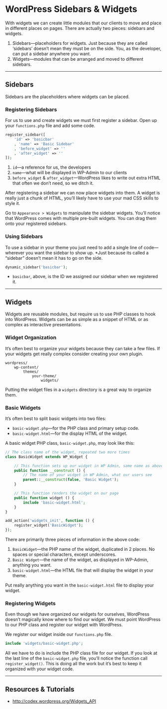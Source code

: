 # WordPress Sidebars & Widgets

With widgets we can create little modules that our clients to move and place in different places on pages. There are actually two pieces: sidebars and widgets.

1. Sidebars—placeholders for widgets. Just because they are called ‘sidebars’ doesn’t mean they must be on the side. You, as the developer, can put a sidebar anywhere you want.
2. Widgets—modules that can be arranged and moved to different sidebars.

---

## Sidebars

Sidebars are the placeholders where widgets can be placed.

### Registering Sidebars

For us to use and create widgets we must first register a sidebar. Open up your `functions.php` file and add some code.

```php
register_sidebar([
	'id' => 'basicbar'
	, 'name' => 'Basic Sidebar'
	, 'before_widget' => ''
	, 'after_widget' => ''
]);
```

1. `id`—a reference for us, the developers
2. `name`—what will be displayed in WP-Admin to our clients
3. `before_widget` & `after_widget`—WordPress likes to write out extra HTML that often we don’t need, so we ditch it.

After registering a sidebar we can now place widgets into them. A widget is really just a chunk of HTML, you’ll likely have to use your mad CSS skills to style it.

Go to `Appearance > Widgets` to manipulate the sidebar widgets. You’ll notice that WordPress comes with multiple pre-built widgets. You can drag them onto your registered sidebars.

### Using Sidebars

To use a sidebar in your theme you just need to add a single line of code—wherever you want the sidebar to show up. *Just because its called a “sidebar” doesn’t mean it has to go on the side.

```php
dynamic_sidebar('basicbar');
```

- `basicbar`, above, is the ID we assigned our sidebar when we registered it.

---

## Widgets

Widgets are reusable modules, but require us to use PHP classes to hook into WordPress. Widgets can be as simple as a snippet of HTML or as complex as interactive presentations.

### Widget Organization

It’s often best to organize your widgets because they can take a few files. If your widgets get really complex consider creating your own plugin.

```
wordpress/
	wp-content/
		themes/
			your-theme/
				widgets/
```

Putting the widget files in a `widgets` directory is a great way to organize them.

### Basic Widgets

It’s often best to split basic widgets into two files:

- `basic-widget.php`—for the PHP class and primary setup code.
- `basic-widget.html`—for the display HTML of the widget.

A basic widget PHP class, `basic-widget.php`, may look like this:

```php
// The class name of the widget, repeated two more times
class BasicWidget extends WP_Widget {

	// This function sets up our widget in WP Admin, same name as above
	public function __construct () {
		// The name of your widget in WP Admin, what our users see
		parent::__construct(false, 'Basic Widget');
	}

	// This function renders the widget on our page
	public function widget () {
		include 'basic-widget.html';
	}
}

add_action('widgets_init', function () {
	register_widget('BasicWidget');
});
```

There are primarily three pieces of information in the above code:

1. `BasicWidget`—the PHP name of the widget, duplicated in 2 places. No spaces or special characters, except underscores.
2. `Basic Widget`—the name of the widget, as displayed in WP-Admin, anything you want.
3. `basic-widget.html`—the HTML file that will display the widget in your theme.

Put really anything you want in the `basic-widget.html` file to display your widget.

### Registering Widgets

Even though we have organized our widgets for ourselves, WordPress doesn’t magically know where to find our widget. We must point WordPress to our PHP class and register our widget with WordPress.

We register our widget inside our `functions.php` file.

```php
include 'widgets/basic-widget.php';
```

All we have to do is include the PHP class file for our widget. If you look at the last line of the `basic-widget.php` file, you’ll notice the function call `register_widget()`. This is doing all the work but it’s best to keep it organized with your widget code.

---

## Resources & Tutorials

- <http://codex.wordpress.org/Widgets_API>
